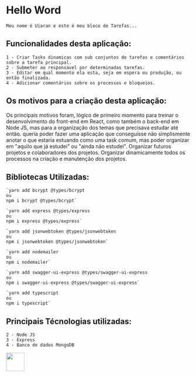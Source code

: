 # Hello Word

    Meu nome é Uiaran e este é meu bloco de Tarefas...

## Funcionalidades desta aplicação: 

    1 - Criar Tasks dinamicas com sub conjuntos de tarefas e comentários sobre a tarefa principal.
    2 - Submeter ao responsavel por determinadas tarefas.
    3 - Editar em qual momento ela esta, seja em espera ou produção, ou então finalizada.
    4 - Adicionar comentários sobre os processos e bloqueios.

## Os motivos para a criação desta aplicação: 

   Os principais motivos foram, lógico de primeiro momento para treinar o desenvolvimento do front-end em React, como também o back-end em Node JS, mas para a organização dos temas que precisava estudar até então. queria poder fazer uma aplicação que conseguisse não simplismente anotar o que estaria estuando como uma task comum, mas poder organizar em "aquilo que já estudei" ou "ainda não estudei".
   Organizar futuros projetos e colaboradores dos projetos. Organizar dinamicamente todos os processos na criação e manutenção dos projetos.

## Bibliotecas Utilizadas:

    `yarn add bcrypt @types/bcrypt
    ou
    npm i bcrypt @types/bcrypt`
    
    `yarn add express @types/express
    ou
    npm i express @types/express`
    
    `yarn add jsonwebtoken @types/jsonwebtoken
    ou
    npm i jsonwebtoken @types/jsonwebtoken`
    
    `yarn add nodemailer
    ou
    npm i nodemailer`
    
    `yarn add swagger-ui-express @types/swagger-ui-express
    ou
    npm i swagger-ui-express @types/swagger-ui-express`
    
    `yarn add typescript
    ou
    npm i typescript`

## Principais Técnologias utilizadas:

    2 - Node JS
    3 - Express
    4 - Banco de dados MongoDB

<a href="https://www.linkedin.com/in/uiarancampos/">
    <img src="https://cdn-icons-png.flaticon.com/512/174/174857.png?w=740&t=st=1675735110~exp=1675735710~hmac=d186a097074a3ccd71337ecfb5c4a3dd3237b5558736a9156d83a381cb5237b5" heigth="50px" width="50px" />
</a>
